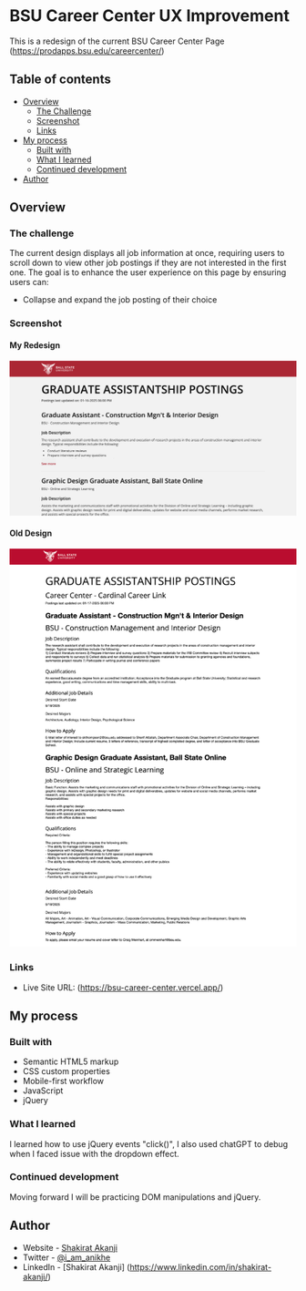 # BSU Career Center UX Improvement

This is a redesign of the current BSU Career Center Page (https://prodapps.bsu.edu/careercenter/)

## Table of contents

- [Overview](#overview)
  - [The Challenge](#the-challenge)
  - [Screenshot](#screenshot)
  - [Links](#links)
- [My process](#my-process)
  - [Built with](#built-with)
  - [What I learned](#what-i-learned)
  - [Continued development](#continued-development)
- [Author](#author)


## Overview

### The challenge

The current design displays all job information at once, requiring users to scroll down to view other job postings if they are not interested in the first one. The goal is to enhance the user experience on this page by ensuring users can:
- Collapse and expand the job posting of their choice

### Screenshot

#### My Redesign

![](./Images/Screenshot%202025-01-18%20at%2007.22.36.png)

#### Old Design

![](./Images/BSU%20OLD%20DESIGN.png)

### Links

- Live Site URL: (https://bsu-career-center.vercel.app/)

## My process

### Built with

- Semantic HTML5 markup
- CSS custom properties
- Mobile-first workflow
- JavaScript
- jQuery

### What I learned

I learned how to use jQuery events "click()", I also used chatGPT to debug when I faced issue with the dropdown effect.

### Continued development

Moving forward I will be practicing DOM manipulations and jQuery.

## Author

- Website - [Shakirat Akanji](https://shakeerah.framer.website/)
- Twitter - [@i_am_anikhe](https://x.com/I_am_anikhe)
- LinkedIn - [Shakirat Akanji] (https://www.linkedin.com/in/shakirat-akanji/)

